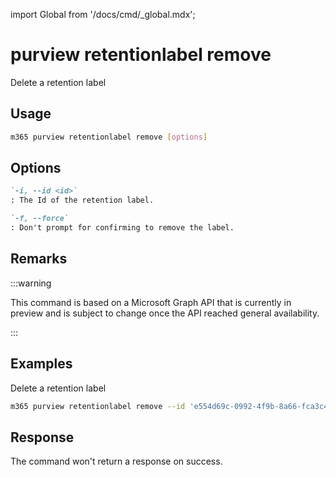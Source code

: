 <!-- DISCLAIMER: All secrets, passwords, and sensitive values in this document are examples only and not real credentials. -->
import Global from '/docs/cmd/_global.mdx';

# purview retentionlabel remove

Delete a retention label

## Usage

```sh
m365 purview retentionlabel remove [options]
```

## Options

```md definition-list
`-i, --id <id>`
: The Id of the retention label.

`-f, --force`
: Don't prompt for confirming to remove the label.
```

<Global />

## Remarks

:::warning

This command is based on a Microsoft Graph API that is currently in preview and is subject to change once the API reached general availability.

:::

## Examples

Delete a retention label

```sh
m365 purview retentionlabel remove --id 'e554d69c-0992-4f9b-8a66-fca3c4d9c531'
```

## Response

The command won't return a response on success.
